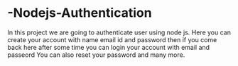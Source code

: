# -Nodejs-Authentication
In this project we are going to authenticate user using node js.
Here you can create your account with name email id and password then if you come back here after some time you can login your account with email and passeord
You can also reset your password and many more.
